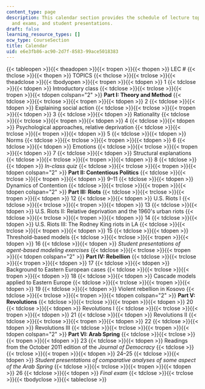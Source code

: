 ```yaml
---
content_type: page
description: This calendar section provides the schedule of lecture topics, quizzes
  and exams, and student presentations.
draft: false
learning_resource_types: []
ocw_type: CourseSection
title: Calendar
uid: e6e3fb86-ac90-2d7f-8583-99ace5018383
---
```

{{< tableopen >}}{{< theadopen >}}{{< tropen >}}{{< thopen >}}
LEC #
{{< thclose >}}{{< thopen >}}
TOPICS
{{< thclose >}}{{< trclose >}}{{< theadclose >}}{{< tbodyopen >}}{{< tropen >}}{{< tdopen >}}
1
{{< tdclose >}}{{< tdopen >}}
Introductory class
{{< tdclose >}}{{< trclose >}}{{< tropen >}}{{< tdopen colspan="2" >}}
**Part I: Theory and Method**
{{< tdclose >}}{{< trclose >}}{{< tropen >}}{{< tdopen >}}
2
{{< tdclose >}}{{< tdopen >}}
Explaining social action
{{< tdclose >}}{{< trclose >}}{{< tropen >}}{{< tdopen >}}
3
{{< tdclose >}}{{< tdopen >}}
Rationality
{{< tdclose >}}{{< trclose >}}{{< tropen >}}{{< tdopen >}}
4
{{< tdclose >}}{{< tdopen >}}
Psychological approaches, relative deprivation
{{< tdclose >}}{{< trclose >}}{{< tropen >}}{{< tdopen >}}
5
{{< tdclose >}}{{< tdopen >}}
Norms
{{< tdclose >}}{{< trclose >}}{{< tropen >}}{{< tdopen >}}
6
{{< tdclose >}}{{< tdopen >}}
Emotions
{{< tdclose >}}{{< trclose >}}{{< tropen >}}{{< tdopen >}}
7
{{< tdclose >}}{{< tdopen >}}
Structural explanations
{{< tdclose >}}{{< trclose >}}{{< tropen >}}{{< tdopen >}}
8
{{< tdclose >}}{{< tdopen >}}
*In-class quiz*
{{< tdclose >}}{{< trclose >}}{{< tropen >}}{{< tdopen colspan="2" >}}
**Part II: Contentious Politics**
{{< tdclose >}}{{< trclose >}}{{< tropen >}}{{< tdopen >}}
9–11
{{< tdclose >}}{{< tdopen >}}
Dynamics of Contention
{{< tdclose >}}{{< trclose >}}{{< tropen >}}{{< tdopen colspan="2" >}}
**Part III: Riots**
{{< tdclose >}}{{< trclose >}}{{< tropen >}}{{< tdopen >}}
12
{{< tdclose >}}{{< tdopen >}}
U.S. Riots I
{{< tdclose >}}{{< trclose >}}{{< tropen >}}{{< tdopen >}}
13
{{< tdclose >}}{{< tdopen >}}
U.S. Riots II: Relative deprivation and the 1960's urban riots
{{< tdclose >}}{{< trclose >}}{{< tropen >}}{{< tdopen >}}
14
{{< tdclose >}}{{< tdopen >}}
U.S. Riots III: The Rodney King riots in LA
{{< tdclose >}}{{< trclose >}}{{< tropen >}}{{< tdopen >}}
15
{{< tdclose >}}{{< tdopen >}}
Threshold-based models
{{< tdclose >}}{{< trclose >}}{{< tropen >}}{{< tdopen >}}
16
{{< tdclose >}}{{< tdopen >}}
*Student presentations of agent-based modeling exercises*
{{< tdclose >}}{{< trclose >}}{{< tropen >}}{{< tdopen colspan="2" >}}
**Part IV: Rebellion**
{{< tdclose >}}{{< trclose >}}{{< tropen >}}{{< tdopen >}}
17
{{< tdclose >}}{{< tdopen >}}
Background to Eastern European cases
{{< tdclose >}}{{< trclose >}}{{< tropen >}}{{< tdopen >}}
18
{{< tdclose >}}{{< tdopen >}}
Cascade models applied to Eastern Europe
{{< tdclose >}}{{< trclose >}}{{< tropen >}}{{< tdopen >}}
19
{{< tdclose >}}{{< tdopen >}}
Violent rebellion in Kosovo
{{< tdclose >}}{{< trclose >}}{{< tropen >}}{{< tdopen colspan="2" >}}
**Part V: Revolutions**
{{< tdclose >}}{{< trclose >}}{{< tropen >}}{{< tdopen >}}
20
{{< tdclose >}}{{< tdopen >}}
Revolutions I
{{< tdclose >}}{{< trclose >}}{{< tropen >}}{{< tdopen >}}
21
{{< tdclose >}}{{< tdopen >}}
Revolutions II
{{< tdclose >}}{{< trclose >}}{{< tropen >}}{{< tdopen >}}
22
{{< tdclose >}}{{< tdopen >}}
Revolutions III
{{< tdclose >}}{{< trclose >}}{{< tropen >}}{{< tdopen colspan="2" >}}
**Part VI: Arab Spring**
{{< tdclose >}}{{< trclose >}}{{< tropen >}}{{< tdopen >}}
23
{{< tdclose >}}{{< tdopen >}}
Readings from the October 2011 edition of the *Journal of Democracy*
{{< tdclose >}}{{< trclose >}}{{< tropen >}}{{< tdopen >}}
24–25
{{< tdclose >}}{{< tdopen >}}
*Student presentations of comparative analyses of some aspect of the Arab Spring*
{{< tdclose >}}{{< trclose >}}{{< tropen >}}{{< tdopen >}}
26
{{< tdclose >}}{{< tdopen >}}
*Final exam*
{{< tdclose >}}{{< trclose >}}{{< tbodyclose >}}{{< tableclose >}}